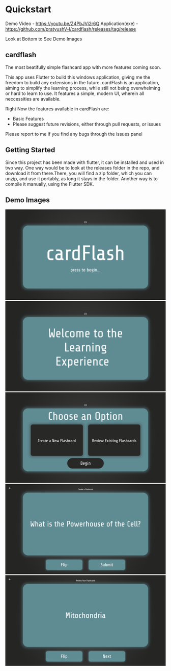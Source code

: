 # Quickstart

Demo Video - https://youtu.be/Z4PbJVi2r6Q
Application(exe) - https://github.com/pratyushV-l/cardflash/releases/tag/release

Look at Bottom to See Demo Images

## cardflash

The most beatifully simple flashcard app with more features coming soon.

This app uses Flutter to build this windows application, giving me the freedom to build any extensions in the future. cardFlash is an application, aiming to simplify the learning process, while still not being overwhelming or hard to learn to use. It features a simple, modern UI, wherein all neccessities are available. 

Right Now the features available in cardFlash are:
- Basic Features
- Please suggest future revisions, either through pull requests, or issues

Please report to me if you find any bugs through the issues panel

## Getting Started

Since this project has been made with flutter, it can be installed and used in two way. One way would be to look at the releases folder in the repo, and download it from there.There, you will find a zip folder, which you can unzip, and use it portably, as long it stays in the folder. Another way is to compile it manually, using the Flutter SDK.

## Demo Images

![Demo Image](demo_images/image.png)
![Demo Image](demo_images/image-1.png)
![Demo Image](demo_images/image-2.png)
![Demo Image](demo_images/image-3.png)
![Demo Image](demo_images/image-4.png)